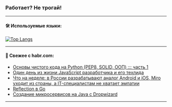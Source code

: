 ### Работает? Не трогай!

---
<!--
#### 🛠️ Technical stack:

![Java](https://img.shields.io/badge/Java-informational?logo=Oracle&style=flat&logoColor=white&color=FF4500)
![Kotlin](https://img.shields.io/badge/Kotlin-informational?logo=Kotlin&style=flat&logoColor=white&color=774D97)
![TS](https://img.shields.io/badge/TypeScript-informational?logo=typeScript&style=flat&logoColor=black&color=017acc)
![Python](https://img.shields.io/badge/Python-informational?logo=Python&style=flat&logoColor=black&color=ffdd54) <br>
![Spring](https://img.shields.io/badge/Spring-informational?logo=Spring&style=flat&logoColor=white&color=6DB33F) 
![SpringBoot](https://img.shields.io/badge/SpringBoot-informational?logo=SpringBoot&style=flat&logoColor=white&color=6DB33F)
![Nest](https://img.shields.io/badge/NestJS-informational?logo=NestJS&style=flat&logoColor=white&color=E0234E) 
![NodeJS](https://img.shields.io/badge/NodeJS-informational?logo=node.js&style=flat&logoColor=white&color=70A760)<br>
![PostgreSQL](https://img.shields.io/badge/PostgreSQL-informational?logo=PostgreSQL&style=flat&logoColor=white&color=DAA520)
![MongoDB](https://img.shields.io/badge/MongoDB-informational?logo=MongoDB&style=flat&logoColor=white&color=870000)
![Apache](https://img.shields.io/badge/Apache-informational?logo=apache&style=flat&logoColor=white&color=f74e28)

___ 
-->

#### 🛠️ Используемые языки:

[![Top Langs](https://github-readme-stats-u2qms2cxw-advtsettinggmailcoms-projects.vercel.app/api/top-langs/?username=zloylis&langs_count=10&hide_title=true&title_color=e6edf3&size_weight=0.5&count_weight=0.5&layout=compact&hide_progress=true&hide_border=true&theme=dracula)](https://github.com/zloylis)

<!---


####  :octocat:&nbsp;&nbsp; Статистика:

![GitHub stats](https://github-readme-stats-u2qms2cxw-advtsettinggmailcoms-projects.vercel.app/api?username=zloylis&show_icons=true&hide_border=true&theme=dracula&title_color=e6edf3&include_all_commits=true&count_private=true&hide_rank=false&hide_title=true&rank_icon=github)
-->
---

#### 💬 Свежее с habr.com:

<!-- BLOG-POST-LIST:START -->
- [Основы чистого кода на Python &lpar;PEP8, SOLID, ООП&rpar; ::: часть 1](https://habr.com/ru/articles/836678/?utm_source=habrahabr&utm_medium=rss&utm_campaign=836678)
- [Один день из жизни JavaScript разработчика и его техлида](https://habr.com/ru/articles/836670/?utm_source=habrahabr&utm_medium=rss&utm_campaign=836670)
- [Что на неделе: в России разрабатывают аналог Android и iOS, Miro уходит из страны, а IT-специалистам не хватает эмпатии](https://habr.com/ru/companies/agima/articles/836608/?utm_source=habrahabr&utm_medium=rss&utm_campaign=836608)
- [Reflection в Go](https://habr.com/ru/companies/otus/articles/833770/?utm_source=habrahabr&utm_medium=rss&utm_campaign=833770)
- [Создание микросервисов на Java с Dropwizard](https://habr.com/ru/companies/otus/articles/836042/?utm_source=habrahabr&utm_medium=rss&utm_campaign=836042)
<!-- BLOG-POST-LIST:END -->

---
